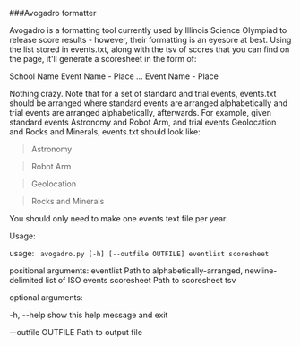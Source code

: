 ###Avogadro formatter

Avogadro is a formatting tool currently used by Illinois Science Olympiad to release score results - however, their formatting is an eyesore at best. Using the list stored in events.txt, along with the tsv of scores that you can find on the page, it'll generate a scoresheet in the form of:

School Name
Event Name - Place
...
Event Name - Place

Nothing crazy. Note that for a set of standard and trial events, events.txt should be arranged where standard events are arranged alphabetically and trial events are arranged alphabetically, afterwards. For example, given standard events Astronomy and Robot Arm, and trial events Geolocation and Rocks and Minerals, events.txt should look like:

>Astronomy

>Robot Arm

>Geolocation

>Rocks and Minerals

You should only need to make one events text file per year.

Usage:

usage: ``` avogadro.py [-h] [--outfile OUTFILE] eventlist scoresheet```

positional arguments:
  eventlist          Path to alphabetically-arranged, newline-delimited list
                     of ISO events
  scoresheet         Path to scoresheet tsv

optional arguments:

-h, --help         show this help message and exit

--outfile OUTFILE  Path to output file
